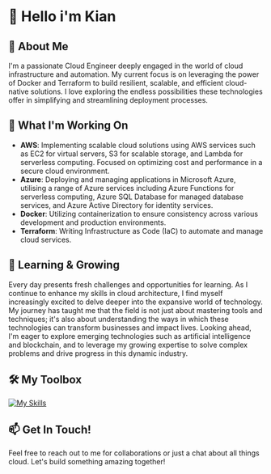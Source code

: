 # 👋 Hello i'm Kian

## 🚀 About Me
I'm a passionate Cloud Engineer deeply engaged in the world of cloud infrastructure and automation. My current focus is on leveraging the power of Docker and Terraform to build resilient, scalable, and efficient cloud-native solutions. I love exploring the endless possibilities these technologies offer in simplifying and streamlining deployment processes.

## 💼 What I'm Working On

-  **AWS**: Implementing scalable cloud solutions using AWS services such as EC2 for virtual servers, S3 for scalable storage, and Lambda for serverless computing. Focused on optimizing cost and performance in a secure cloud environment.
-  **Azure**: Deploying and managing applications in Microsoft Azure, utilising a range of Azure services including Azure Functions for serverless computing, Azure SQL Database for managed database services, and Azure Active Directory for identity services.
-  **Docker**: Utilizing containerization to ensure consistency across various development and production environments.
-  **Terraform**: Writing Infrastructure as Code (IaC) to automate and manage cloud services.

## 🌱 Learning & Growing
Every day presents fresh challenges and opportunities for learning. As I continue to enhance my skills in cloud architecture, I find myself increasingly excited to delve deeper into the expansive world of technology. My journey has taught me that the field is not just about mastering tools and techniques; it's also about understanding the ways in which these technologies can transform businesses and impact lives. Looking ahead, I'm eager to explore emerging technologies such as artificial intelligence and blockchain, and to leverage my growing expertise to solve complex problems and drive progress in this dynamic industry.

## 🛠️ My Toolbox
[![My Skills](https://skillicons.dev/icons?i=aws,azure,docker,postgres,powershell,py,terraform,vscode,github,git,kubernetes,linux)](https://skillicons.dev)

## 📫 Get In Touch!
Feel free to reach out to me for collaborations or just a chat about all things cloud. Let's build something amazing together!



